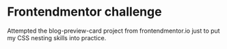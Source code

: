 # Frontendmentor challenge
Attempted the blog-preview-card project from frontendmentor.io just to put my CSS nesting skills into practice.
